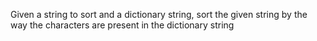 Given a string to sort and a dictionary string, sort the given string by the way the characters are present in the dictionary string
